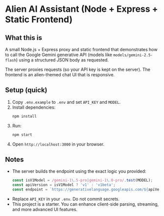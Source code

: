 # Alien AI Assistant (Node + Express + Static Frontend)

## What this is
A small Node.js + Express proxy and static frontend that demonstrates how to call the Google Gemini generative API (models like `models/gemini-2.5-flash`) using a structured JSON body as requested.

The server proxies requests (so your API key is kept on the server). The frontend is an alien-themed chat UI that is responsive.

## Setup (quick)
1. Copy `.env.example` to `.env` and set `API_KEY` and `MODEL`.
2. Install dependencies:
   ```bash
   npm install
   ```
3. Run:
   ```bash
   npm start
   ```
4. Open `http://localhost:3000` in your browser.

## Notes
- The server builds the endpoint using the exact logic you provided:
  ```js
  const isV1Model = /gemini-1\.5-pro|gemini-1\.0-pro/.test(MODEL);
  const apiVersion = isV1Model ? 'v1' : 'v1beta';
  const endpoint = `https://generativelanguage.googleapis.com/${apiVersion}/${MODEL}:generateContent?key=${API_KEY}`;
  ```
- Replace `API_KEY` in your `.env`. Do not commit secrets.
- This project is a starter. You can enhance client-side parsing, streaming, and more advanced UI features.
